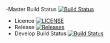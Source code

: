 -Master Build Status [![Build Status](https://travis-ci.com/Saaaaaaaaaaaam/SEM-Rerun.svg?branch=master)](https://travis-ci.com/Saaaaaaaaaaaam/SEM-Rerun)
- Licence [![LICENSE](https://img.shields.io/github/license/Saaaaaaaaaaaam/SEM-Rerun.svg?style=flat-square)](https://github.com/Saaaaaaaaaaaam/SEM-Rerun/blob/master/LICENSE)
- Release [![Releases](https://img.shields.io/github/release/Saaaaaaaaaaaam/SEM-Rerun/all.svg?style=flat-square)](https://github.com/Saaaaaaaaaaaam/SEM-Rerun/releases)
- Develop Build Status [![Build Status](https://travis-ci.org/Saaaaaaaaaaaam/SEM-Rerun.svg?branch=develop)](https://travis-ci.org/Saaaaaaaaaaaam/SEM-Rerun)
